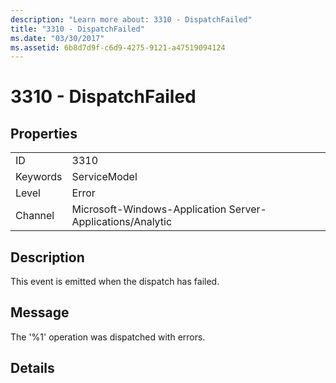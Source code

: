```yaml
---
description: "Learn more about: 3310 - DispatchFailed"
title: "3310 - DispatchFailed"
ms.date: "03/30/2017"
ms.assetid: 6b8d7d9f-c6d9-4275-9121-a47519094124
---
```

# 3310 - DispatchFailed

## Properties  
  
|||  
|-|-|  
|ID|3310|  
|Keywords|ServiceModel|  
|Level|Error|  
|Channel|Microsoft-Windows-Application Server-Applications/Analytic|  
  
## Description  

 This event is emitted when the dispatch has failed.  
  
## Message  

 The '%1' operation was dispatched with errors.  
  
## Details
